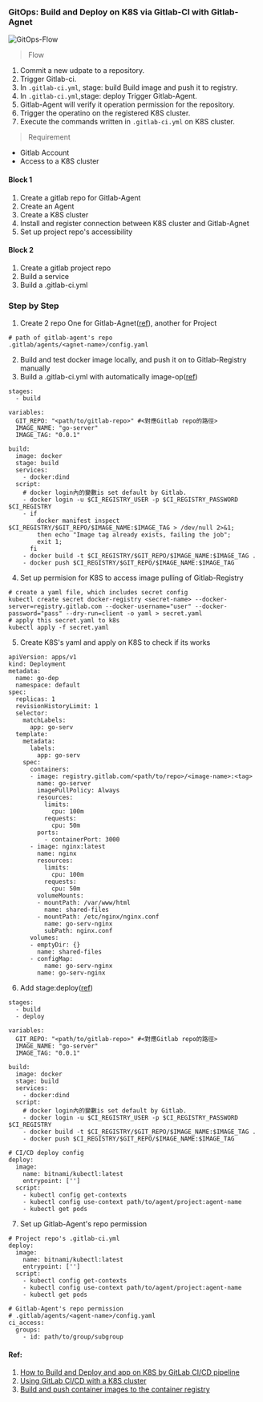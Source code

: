 ### GitOps: Build and Deploy on K8S via Gitlab-CI with Gitlab-Agnet
![GitOps-Flow](https://hackmd.io/_uploads/HJNG9VBrC.png)
> Flow
1. Commit a new udpate to a repository.
2. Trigger Gitlab-ci.
3. In ```.gitlab-ci.yml```, stage: build
Build image and push it to registry.
4. In ```.gitlab-ci.yml```,stage: deploy
Trigger Gitlab-Agent.
5. Gitlab-Agent will verify it operation permission for the repository.
6. Trigger the operatino on the registered K8S cluster.
7. Execute the commands written in ```.gitlab-ci.yml``` on K8S cluster.

> Requirement
- Gitlab Account
- Access to a K8S cluster

#### Block 1
1. Create a gitlab repo for Gitlab-Agent
2. Create an Agent
3. Create a K8S cluster
4. Install and register connection between K8S cluster and Gitlab-Agnet
5. Set up project repo's accessibility

#### Block 2
1. Create a gitlab project repo
2. Build a service
3. Build a .gitlab-ci.yml

### Step by Step

1. Create 2 repo
One for Gitlab-Agnet([ref](https://docs.gitlab.com/ee/user/clusters/agent/ci_cd_workflow.html)), another for Project
```bash=
# path of gitlab-agent's repo
.gitlab/agents/<agnet-name>/config.yaml
```
2. Build and test docker image locally, and push it on to Gitlab-Registry manually
3. Build a .gitlab-ci.yml with automatically image-op([ref](https://docs.gitlab.com/ee/user/packages/container_registry/build_and_push_images.html))
```yaml=
stages:
  - build

variables:
  GIT_REPO: "<path/to/gitlab-repo>" #<對應Gitlab repo的路徑>
  IMAGE_NAME: "go-server"
  IMAGE_TAG: "0.0.1"

build:
  image: docker
  stage: build
  services:
    - docker:dind
  script:
    # docker login內的變數is set default by Gitlab.
    - docker login -u $CI_REGISTRY_USER -p $CI_REGISTRY_PASSWORD $CI_REGISTRY
    - if
        docker manifest inspect $CI_REGISTRY/$GIT_REPO/$IMAGE_NAME:$IMAGE_TAG > /dev/null 2>&1;
        then echo "Image tag already exists, failing the job";
        exit 1;
      fi
    - docker build -t $CI_REGISTRY/$GIT_REPO/$IMAGE_NAME:$IMAGE_TAG .
    - docker push $CI_REGISTRY/$GIT_REPO/$IMAGE_NAME:$IMAGE_TAG
```
4. Set up permision for K8S to access image pulling of Gitlab-Registry
```bash=
# create a yaml file, which includes secret config
kubectl create secret docker-registry <secret-name> --docker-server=registry.gitlab.com --docker-username="user" --docker-password="pass" --dry-run=client -o yaml > secret.yaml
# apply this secret.yaml to k8s
kubectl apply -f secret.yaml
```
5. Create K8S's yaml and apply on K8S to check if its works
```yaml=
apiVersion: apps/v1
kind: Deployment
metadata:
  name: go-dep
  namespace: default
spec:
  replicas: 1
  revisionHistoryLimit: 1
  selector:
    matchLabels:
      app: go-serv
  template:
    metadata:
      labels:
        app: go-serv
    spec:
      containers:
      - image: registry.gitlab.com/<path/to/repo>/<image-name>:<tag>
        name: go-server
        imagePullPolicy: Always
        resources:
          limits:
            cpu: 100m
          requests:
            cpu: 50m
        ports:
          - containerPort: 3000
      - image: nginx:latest
        name: nginx
        resources:
          limits:
            cpu: 100m
          requests:
            cpu: 50m
        volumeMounts:
        - mountPath: /var/www/html
          name: shared-files
        - mountPath: /etc/nginx/nginx.conf
          name: go-serv-nginx
          subPath: nginx.conf
      volumes:
      - emptyDir: {}
        name: shared-files
      - configMap:
          name: go-serv-nginx
        name: go-serv-nginx
```
6. Add stage:deploy([ref](https://docs.gitlab.com/ee/user/clusters/agent/ci_cd_workflow.html))
```yaml=
stages:
  - build
  - deploy

variables:
  GIT_REPO: "<path/to/gitlab-repo>" #<對應Gitlab repo的路徑>
  IMAGE_NAME: "go-server"
  IMAGE_TAG: "0.0.1"

build:
  image: docker
  stage: build
  services:
    - docker:dind
  script:
    # docker login內的變數is set default by Gitlab.
    - docker login -u $CI_REGISTRY_USER -p $CI_REGISTRY_PASSWORD $CI_REGISTRY
    - docker build -t $CI_REGISTRY/$GIT_REPO/$IMAGE_NAME:$IMAGE_TAG .
    - docker push $CI_REGISTRY/$GIT_REPO/$IMAGE_NAME:$IMAGE_TAG
    
# CI/CD deploy config
deploy:
  image:
    name: bitnami/kubectl:latest
    entrypoint: ['']
  script:
    - kubectl config get-contexts
    - kubectl config use-context path/to/agent/project:agent-name
    - kubectl get pods
```
7. Set up Gitlab-Agent's repo permission
```yaml=
# Project repo's .gitlab-ci.yml
deploy:
  image:
    name: bitnami/kubectl:latest
    entrypoint: ['']
  script:
    - kubectl config get-contexts
    - kubectl config use-context path/to/agent/project:agent-name
    - kubectl get pods
```
```yaml=
# Gitlab-Agent's repo permission
# .gitlab/agents/<agent-name>/config.yaml
ci_access:
  groups:
    - id: path/to/group/subgroup
```

#### Ref:
1. [How to Build and Deploy and app on K8S by GitLab CI/CD pipeline](https://youtu.be/fwtxi_BRmt0?si=mzOx3satl8CPMhzV)
2. [Using GitLab CI/CD with a K8S cluster](https://docs.gitlab.com/ee/user/clusters/agent/ci_cd_workflow.html)
3. [Build and push container images to the container registry](https://docs.gitlab.com/ee/user/packages/container_registry/build_and_push_images.html)